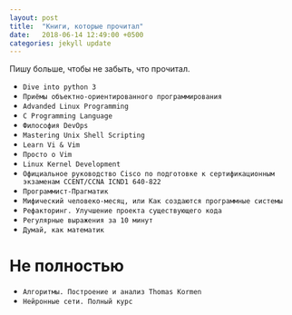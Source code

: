 ```yaml
---
layout: post
title:  "Книги, которые прочитал"
date:   2018-06-14 12:49:00 +0500
categories: jekyll update
---
```


Пишу больше, чтобы не забыть, что прочитал.

* `Dive into python 3`
* `Приёмы объектно-ориентированного программирования`
* `Advanded Linux Programming`
* `C Programming Language`
* `Философия DevOps`
* `Mastering Unix Shell Scripting`
* `Learn Vi & Vim`
* `Просто о Vim`
* `Linux Kernel Development`
* `Официальное руководство Cisco по подготовке к сертификационным экзаменам CCENT/CCNA ICND1 640-822`
* `Программист-Прагматик`
* `Мифический человеко-месяц, или Как создаются программные системы`
* `Рефакторинг. Улучшение проекта существующего кода`
* `Регулярные выражения за 10 минут`
* `Думай, как математик`

# Не полностью
* `Алгоритмы. Построение и анализ Thomas Kormen`
* `Нейронные сети. Полный курс`
